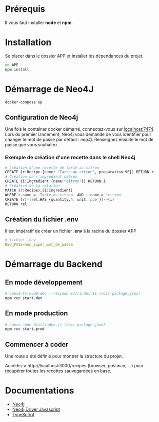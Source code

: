 # Prérequis
Il vous faut installer __node__ et __npm__.

# Installation
Se placer dans le dossier APP et installer les dépendances du projet.

```bash
cd APP
npm install
```

# Démarrage de Neo4J

```bash
docker-compose up
```
## Configuration de Neo4j
Une fois le container docker démarré, connectez-vous sur [localhost:7474](http://localhost:7474). Lors du premier lancement, Neo4j vous demande de vous identifier pour changer le mot de passe par défaut : *neo4j*. Renseignez ensuite le mot de passe que vous souhaitez.

### Exemple de création d'une recette dans le shell Neo4j
```bash
# Création d'une recette de tarte au citron
CREATE (r:Recipe {name: "Tarte au citron", preparation:90}) RETURN r
# Création de l'ingrédient citron
CREATE (i:Ingredient {name:"citron"}) RETURN i
# Création de la relation
MATCH (r:Recipe),(i:Ingredient)
WHERE r.name = 'Tarte au citron' AND i.name = 'citron'
CREATE (r)-[rel:HAS {quantity:4, unit:'pce'}]->(i)
RETURN rel
```

## Création du fichier .env
Il est impératif de créer un fichier __.env__ à la racine du dossier APP

```yaml
# fichier .env
NEO_PASS=mon_super_mot_de_passe
```

# Démarrage du Backend
## En mode développement
```bash
# Lance ts-node-dev --respawn src/index.ts (voir package.json)
npm run start.dev
```

## En mode production
```bash
# Lance node dist/index.js (voir package.json)
npm run start.prod
```

## Commencer à coder
Une route a été définie pour montrer la structure du projet.

Accédez à http://localhost:3000/recipes (browser, postman, ...) pour récupérer toutes les recettes sauvegardées en base.

# Documentations
- [Neo4j](https://neo4j.com/docs/)
- [Neo4j Driver Javascript](https://neo4j.com/docs/driver-manual/1.7/get-started/)
- [TypeScript](https://www.typescriptlang.org/docs/handbook/basic-types.html)
